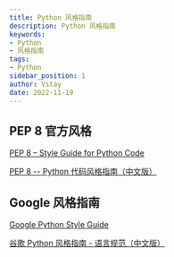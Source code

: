 ```yaml
---
title: Python 风格指南
description: Python 风格指南
keywords:
- Python 
- 风格指南
tags:
- Python
sidebar_position: 1
author: Vstay
date: 2022-11-19
---
```


## PEP 8 官方风格

[PEP 8 – Style Guide for Python Code](https://peps.python.org/pep-0008/)

[PEP 8 -- Python 代码风格指南（中文版）](https://github.com/kernellmd/Knowledge/blob/master/Translation/PEP%208%20%E4%B8%AD%E6%96%87%E7%BF%BB%E8%AF%91.md)

## Google 风格指南

[Google Python Style Guide](https://github.com/google/styleguide)

[谷歌 Python 风格指南 - 语言规范（中文版）](https://github.com/zh-google-styleguide/zh-google-styleguide)
